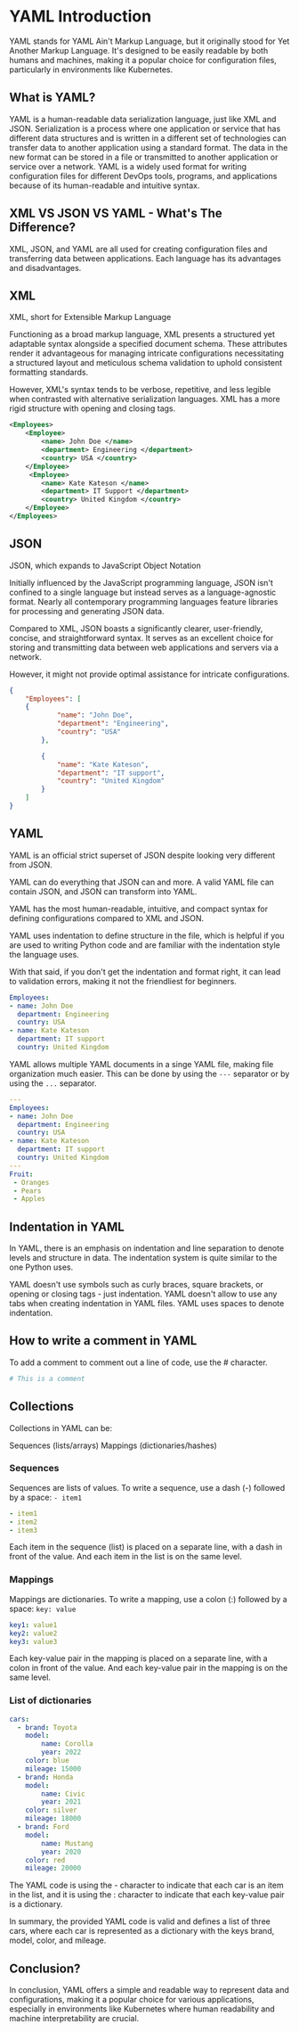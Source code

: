 # YAML Introduction

YAML stands for YAML Ain't Markup Language, but it originally stood for Yet Another Markup Language. It's designed to be easily readable by both humans and machines, making it a popular choice for configuration files, particularly in environments like Kubernetes.

## What is YAML?

YAML is a human-readable data serialization language, just like XML and JSON. Serialization is a process where one application or service that has different data structures and is written in a different set of technologies can transfer data to another application using a standard format. The data in the new format can be stored in a file or transmitted to another application or service over a network. YAML is a widely used format for writing configuration files for different DevOps tools, programs, and applications because of its human-readable and intuitive syntax.

## XML VS JSON VS YAML - What's The Difference?

XML, JSON, and YAML are all used for creating configuration files and transferring data between applications. Each language has its advantages and disadvantages.

## XML

XML, short for Extensible Markup Language

Functioning as a broad markup language, XML presents a structured yet adaptable syntax alongside a specified document schema. These attributes render it advantageous for managing intricate configurations necessitating a structured layout and meticulous schema validation to uphold consistent formatting standards.

However, XML's syntax tends to be verbose, repetitive, and less legible when contrasted with alternative serialization languages. XML has a more rigid structure with opening and closing tags.

```XML
<Employees>
    <Employee> 
        <name> John Doe </name>
        <department> Engineering </department>
        <country> USA </country>
    </Employee>
     <Employee> 
        <name> Kate Kateson </name>
        <department> IT Support </department>
        <country> United Kingdom </country>
    </Employee>
</Employees>
```

## JSON

JSON, which expands to JavaScript Object Notation

Initially influenced by the JavaScript programming language, JSON isn't confined to a single language but instead serves as a language-agnostic format. Nearly all contemporary programming languages feature libraries for processing and generating JSON data.

Compared to XML, JSON boasts a significantly clearer, user-friendly, concise, and straightforward syntax. It serves as an excellent choice for storing and transmitting data between web applications and servers via a network.

However, it might not provide optimal assistance for intricate configurations.

```JSON
{
	"Employees": [
    {
			"name": "John Doe",
			"department": "Engineering",
			"country": "USA"
		},

		{
			"name": "Kate Kateson",
			"department": "IT support",
			"country": "United Kingdom"
		}
	]
}
```

## YAML

YAML is an official strict superset of JSON despite looking very different from JSON.

YAML can do everything that JSON can and more. A valid YAML file can contain JSON, and JSON can transform into YAML.

YAML has the most human-readable, intuitive, and compact syntax for defining configurations compared to XML and JSON.

YAML uses indentation to define structure in the file, which is helpful if you are used to writing Python code and are familiar with the indentation style the language uses.

With that said, if you don't get the indentation and format right, it can lead to validation errors, making it not the friendliest for beginners.

```YAML
Employees:
- name: John Doe
  department: Engineering
  country: USA
- name: Kate Kateson
  department: IT support
  country: United Kingdom
```

YAML allows multiple YAML documents in a singe YAML file, making file organization much easier. This can be done by using the `---` separator or by using the `...` separator.

```YAML
---
Employees:
- name: John Doe
  department: Engineering
  country: USA
- name: Kate Kateson
  department: IT support
  country: United Kingdom
---
Fruit:
 - Oranges
 - Pears
 - Apples
```

## Indentation in YAML

In YAML, there is an emphasis on indentation and line separation to denote levels and structure in data. The indentation system is quite similar to the one Python uses.

YAML doesn't use symbols such as curly braces, square brackets, or opening or closing tags - just indentation. YAML doesn't allow to use any tabs when creating indentation in YAML files. YAML uses spaces to denote indentation.

## How to write a comment in YAML

To add a comment to comment out a line of code, use the # character.

```YAML
# This is a comment
```

## Collections

Collections in YAML can be:

Sequences (lists/arrays)
Mappings (dictionaries/hashes)

### Sequences

Sequences are lists of values. To write a sequence, use a dash (-) followed by a space: `- item1`

```YAML
- item1
- item2
- item3
```

Each item in the sequence (list) is placed on a separate line, with a dash in front of the value.
And each item in the list is on the same level.

### Mappings

Mappings are dictionaries. To write a mapping, use a colon (:) followed by a space: `key: value`

```YAML
key1: value1
key2: value2
key3: value3
```
Each key-value pair in the mapping is placed on a separate line, with a colon in front of the value. And each key-value pair in the mapping is on the same level.

### List of dictionaries

```YAML
cars:
  - brand: Toyota
    model: 
        name: Corolla
        year: 2022
    color: blue
    mileage: 15000
  - brand: Honda
    model: 
        name: Civic
        year: 2021
    color: silver
    mileage: 18000
  - brand: Ford
    model: 
        name: Mustang
        year: 2020
    color: red
    mileage: 20000
```
The YAML code is using the - character to indicate that each car is an item in the list, and it is using the : character to indicate that each key-value pair is a dictionary.

In summary, the provided YAML code is valid and defines a list of three cars, where each car is represented as a dictionary with the keys brand, model, color, and mileage.

## Conclusion?

In conclusion, YAML offers a simple and readable way to represent data and configurations, making it a popular choice for various applications, especially in environments like Kubernetes where human readability and machine interpretability are crucial.
